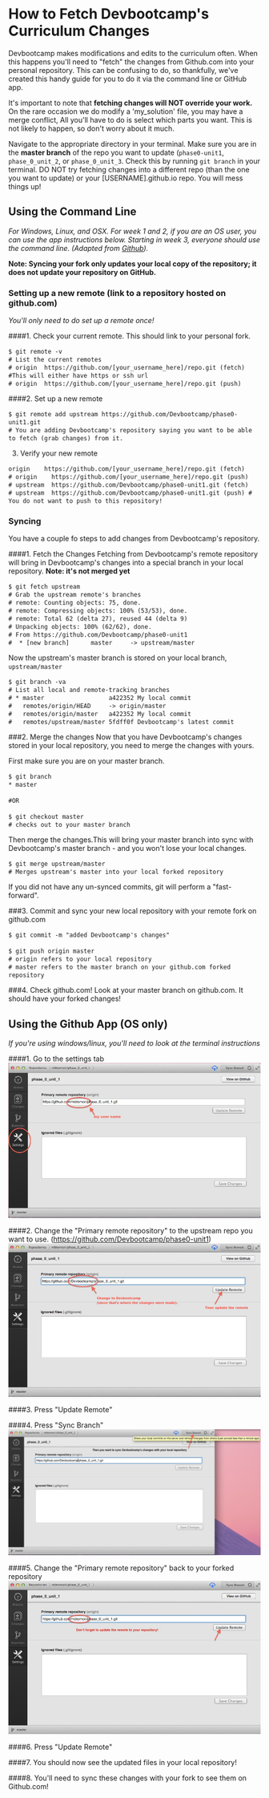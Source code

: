 # How to Fetch Devbootcamp's Curriculum Changes 

Devbootcamp makes modifications and edits to the curriculum often. When this happens you'll need to "fetch" the changes from Github.com into your personal repository. This can be confusing to do, so thankfully, we've created this handy guide for you to do it via the command line or GitHub app.

It's important to note that **fetching changes will NOT override your work.** On the rare occasion we do modify a 'my_solution' file, you may have a merge conflict, All you'll have to do is select which parts you want. This is not likely to happen, so don't worry about it much. 

Navigate to the appropriate directory in your terminal. Make sure you are in the **master branch** of the repo you want to update (`phase0-unit1`, `phase_0_unit_2`, or `phase_0_unit_3`. Check this by running `git branch` in your terminal. DO NOT try fetching changes into a different repo (than the one you want to update) or your [USERNAME].github.io repo. You will mess things up!


## Using the Command Line 
*For Windows, Linux, and OSX. For week 1 and 2, if you are an OS user, you can use the app instructions below. Starting in week 3, everyone should use the command line.*
*(Adapted from [Github](https://help.github.com/articles/syncing-a-fork)).*

**Note: Syncing your fork only updates your local copy of the repository; it does not update your repository on GitHub.**

### Setting up a new remote (link to a repository hosted on github.com)
*You'll only need to do set up a remote once!*

####1. Check your current remote. This should link to your personal fork. 

```shell
$ git remote -v
# List the current remotes
# origin  https://github.com/[your_username_here]/repo.git (fetch)  #This will either have https or ssh url
# origin  https://github.com/[your_username_here]/repo.git (push)

```

####2. Set up a new remote

```shell
$ git remote add upstream https://github.com/Devbootcamp/phase0-unit1.git 
# You are adding Devbootcamp's repository saying you want to be able to fetch (grab changes) from it.

```

3. Verify your new remote

```shell
origin    https://github.com/[your_username_here]/repo.git (fetch)
# origin    https://github.com/[your_username_here]/repo.git (push)
# upstream  https://github.com/Devbootcamp/phase0-unit1.git (fetch)
# upstream  https://github.com/Devbootcamp/phase0-unit1.git (push) # You do not want to push to this repository!
```

### Syncing
You have a couple fo steps to add changes from Devbootcamp's repository. 

####1. Fetch the Changes
Fetching from Devbootcamp's remote repository will bring in Devbootcamp's changes into a special branch in your local repository. **Note: it's not merged yet**

```shell
$ git fetch upstream
# Grab the upstream remote's branches
# remote: Counting objects: 75, done.
# remote: Compressing objects: 100% (53/53), done.
# remote: Total 62 (delta 27), reused 44 (delta 9)
# Unpacking objects: 100% (62/62), done.
# From https://github.com/Devbootcamp/phase0-unit1
#  * [new branch]      master     -> upstream/master

```

Now the upstream's master branch is stored on your local branch, `upstream/master`

```shell
$ git branch -va
# List all local and remote-tracking branches
# * master                  a422352 My local commit
#   remotes/origin/HEAD     -> origin/master
#   remotes/origin/master   a422352 My local commit
#   remotes/upstream/master 5fdff0f Devbootcamp's latest commit

```

###2. Merge the changes
Now that you have Devbootcamp's changes stored in your local repository, you need to merge the changes with yours. 

First make sure you are on your master branch. 

```shell
$ git branch
* master

#OR

$ git checkout master
# checks out to your master branch
```

Then merge the changes.This will bring your master branch into sync with Devbootcamp's master branch - and you won't lose your local changes. 

```shell
$ git merge upstream/master
# Merges upstream's master into your local forked repository
```

If you did not have any un-synced commits, git will perform a "fast-forward". 

###3. Commit and sync your new local repository with your remote fork on github.com

```shell
$ git commit -m "added Devbootcamp's changes"

$ git push origin master
# origin refers to your local repository
# master refers to the master branch on your github.com forked repository

```

###4. Check github.com!
Look at your master branch on github.com. It should have your forked changes!

## Using the Github App (OS only)
*If you're using windows/linux, you'll need to look at the terminal instructions*

####1. Go to the settings tab
![Setup](imgs/setup.jpg)

####2. Change the "Primary remote repository" to the upstream repo you want to use. (https://github.com/Devbootcamp/phase0-unit1)
![Change remote](imgs/change-remote.jpg)

####3. Press "Update Remote"

####4. Press "Sync Branch"
![Sync](imgs/sync.jpg)

####5. Change the "Primary remote repository" back to your forked repository
![Change back](imgs/change-back.jpg)

####6. Press "Update Remote"

####7. You should now see the updated files in your local repository!

####8. You'll need to sync these changes with your fork to see them on Github.com!
